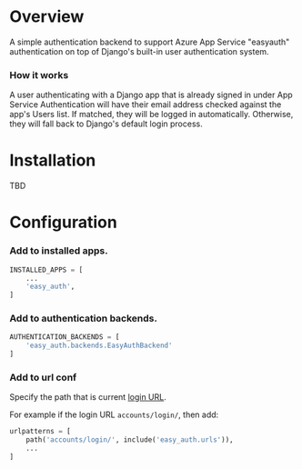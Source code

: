 # Overview

A simple authentication backend to support Azure App Service "easyauth" authentication on top of Django's built-in user authentication system.

### How it works

A user authenticating with a Django app that is already signed in under App Service Authentication will have their email address checked against the app's Users list. If matched, they will be logged in automatically. Otherwise, they will fall back to Django's default login process.

# Installation

TBD

# Configuration

### Add to installed apps.
```py
INSTALLED_APPS = [
    ...
    'easy_auth',
]
```

### Add to authentication backends.
```py
AUTHENTICATION_BACKENDS = [
    'easy_auth.backends.EasyAuthBackend'
]
```

### Add to url conf
Specify the path that is current [login URL](https://docs.djangoproject.com/en/4.0/ref/settings/#login-url).

For example if the login URL `accounts/login/`, then add:

```py
urlpatterns = [
    path('accounts/login/', include('easy_auth.urls')),
    ...
]
```
